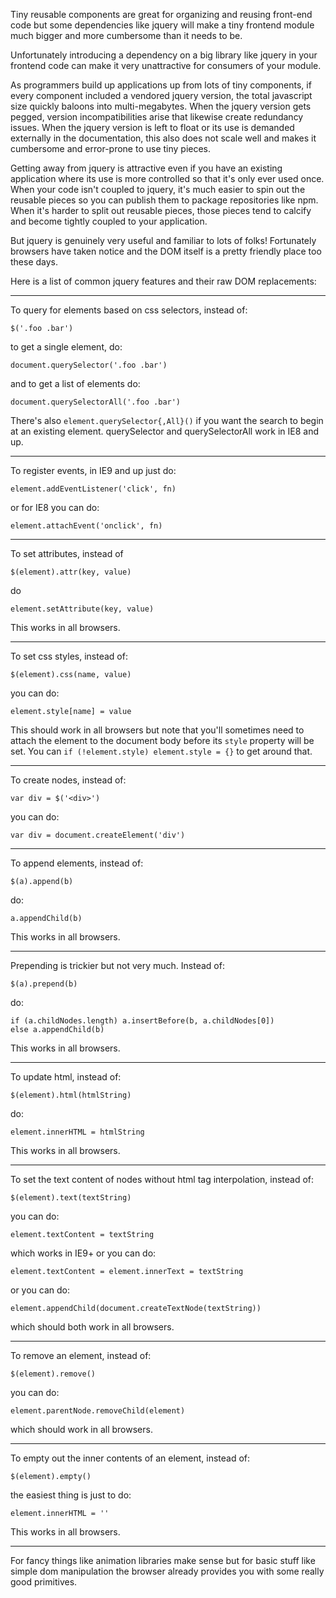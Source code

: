 Tiny reusable components are great for organizing and reusing front-end code but
some dependencies like jquery will make a tiny frontend module much bigger and
more cumbersome than it needs to be.

Unfortunately introducing a dependency on a big library like jquery in your
frontend code can make it very unattractive for consumers of your module.

As programmers build up applications up from lots of tiny components, if every
component included a vendored jquery version, the total javascript size quickly
baloons into multi-megabytes. When the jquery version gets pegged, version
incompatibilities arise that likewise create redundancy issues. When the jquery
version is left to float or its use is demanded externally in the documentation,
this also does not scale well and makes it cumbersome and error-prone to use
tiny pieces.

Getting away from jquery is attractive even if you have an existing application
where its use is more controlled so that it's only ever used once. When your
code isn't coupled to jquery, it's much easier to spin out the reusable pieces
so you can publish them to package repositories like npm. When it's harder to
split out reusable pieces, those pieces tend to calcify and become tightly
coupled to your application.

But jquery is genuinely very useful and familiar to lots of folks! Fortunately
browsers have taken notice and the DOM itself is a pretty friendly place too
these days.

Here is a list of common jquery features and their raw DOM replacements:

---

To query for elements based on css selectors, instead of:

    $('.foo .bar')

to get a single element, do:

    document.querySelector('.foo .bar')

and to get a list of elements do:

    document.querySelectorAll('.foo .bar')

There's also `element.querySelector{,All}()` if you want the search to begin at an existing element. querySelector and querySelectorAll work in IE8 and up.

---

To register events, in IE9 and up just do:

    element.addEventListener('click', fn)

or for IE8 you can do:

    element.attachEvent('onclick', fn)

---

To set attributes, instead of

    $(element).attr(key, value)

do

    element.setAttribute(key, value)

This works in all browsers.

---

To set css styles, instead of:

    $(element).css(name, value)

you can do:

    element.style[name] = value

This should work in all browsers but note that you'll sometimes need to attach the element to the document body before its `style` property will be set. You can `if (!element.style) element.style = {}` to get around that.

---

To create nodes, instead of:

    var div = $('<div>')

you can do:

    var div = document.createElement('div')

---

To append elements, instead of:

    $(a).append(b)

do:

    a.appendChild(b)

This works in all browsers.

---

Prepending is trickier but not very much. Instead of:

    $(a).prepend(b)

do:

    if (a.childNodes.length) a.insertBefore(b, a.childNodes[0])
    else a.appendChild(b)

This works in all browsers.

---

To update html, instead of:


    $(element).html(htmlString)

do:

    element.innerHTML = htmlString

This works in all browsers.

---

To set the text content of nodes without html tag interpolation, instead of:

    $(element).text(textString)

you can do:

    element.textContent = textString

which works in IE9+ or you can do:

    element.textContent = element.innerText = textString

or you can do:

    element.appendChild(document.createTextNode(textString))

which should both work in all browsers.

---

To remove an element, instead of:

    $(element).remove()

you can do:

    element.parentNode.removeChild(element)

which should work in all browsers.

---

To empty out the inner contents of an element, instead of:

    $(element).empty()

the easiest thing is just to do:

    element.innerHTML = ''

This works in all browsers.

---

For fancy things like animation libraries make sense but for basic stuff like
simple dom manipulation the browser already provides you with some really good
primitives.
